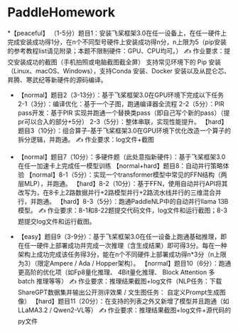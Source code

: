 # PaddleHomework

*【peaceful】 （1-5分）题目1：安装飞桨框架3.0在任一设备上，在任一硬件上完成安装成功得1分，在n个不同型号硬件上安装成功得n分，n上限为5（pip安装的参考教程list请见附录；本题不限制硬件：GPU、CPU均可。）
✍️ 作业要求：提交安装成功的截图（手机拍照或电脑截图截全屏）
支持常见环境下的 Pip 安装（Linux、macOS、Windows），支持Conda 安装、Docker 安装以及从昆仑芯、昇腾、寒武纪等新硬件的源码编译。

* 【normal】题目2（3-13分）：基于飞桨框架3.0在GPU环境下完成以下任务
2-1（3分）：编译优化：基于一个子图，跑通编译器全流程
2-2（5分）：PIR pass开发：基于PIR 实现并跑通一个替换类pass（即自己写个新的pass）（提pr可以合入的部分+5分）
2-3（5分）：整体串联，实现性能提升。
【hard】题目3（10分）：组合算子-基于飞桨框架3.0在GPU环境下优化改造一个算子的拆分逻辑，并跑通。
✍️ 作业要求：log文件+截图

* 【normal】题目7（10分）：多硬件题（此处意指新硬件）：基于飞桨框架3.0在任一加速卡上完成任一模型训练
【normal+hard】题目8：自动并行策略体验
【normal】8-1（5分）：实现一个transformer模型中常见的FFN结构（两层MLP），并跑通。
【hard】8-2（10分）：基于FFN，使用自动并行API将其改写为，在8卡上2路数据并行+2路模型并行+2路流水线并行的三维混合并行，并跑通。
【hard】8-3（5分）：跑通PaddleNLP中的自动并行llama 13B模型。
✍️ 作业要求：8-1和8-22题提交代码文件，log文件和运行截图；8-3题提交log文件和运行截图。

* 【easy】题目9（3-9分）：基于飞桨框架3.0在任一设备上跑通基础推理，即在任一硬件上部署成功并完成一次推理（含生成结果）即可得3分。每在一种架构上成功完成该任务得3分，能在n个不同硬件上部署成功得n*3分（n上限为3）（限定Ampere / Ada / Hopper架构）。
【normal】题目10（6分）：跑通更高阶的优化项（如Fp8量化推理、 4Bit量化推理、 Block Attention 多batch 推理等等）
✍️ 作业要求：推理结果截图+log文件（NLP任务：下载ShareGPT数据集并输出公开测评效果 / 文生图任务： 自定义Prompt生成图像）
【hard】题目11（20分）：在支持的列表之外又新增了模型并且跑通（如LLaMA3.2 / Qwen2-VL等）
✍️ 作业要求：推理结果截图+log文件+源代码的py文件

